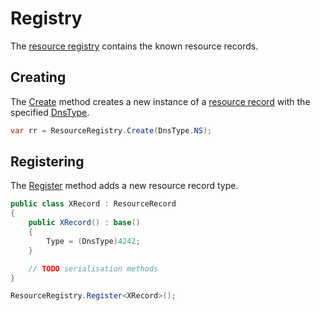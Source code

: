 ﻿# Registry

The [resource registry](xref:Makaretu.Dns.ResourceRegistry) contains the known resource records. 

## Creating

The [Create](xref:Makaretu.Dns.ResourceRegistry.Create*) method creates a 
new instance of a [resource record](xref:Makaretu.Dns.ResourceRecord) with the 
specified [DnsType](xref:Makaretu.Dns.DnsType).

```csharp
var rr = ResourceRegistry.Create(DnsType.NS);
```

## Registering

The [Register](xref:Makaretu.Dns.ResourceRegistry.Register*) method adds a new resource record type.


```csharp
public class XRecord : ResourceRecord
{
	public XRecord() : base()
    {
        Type = (DnsType)4242;
    }

    // TODO serialisation methods
}

ResourceRegistry.Register<XRecord>();
```
